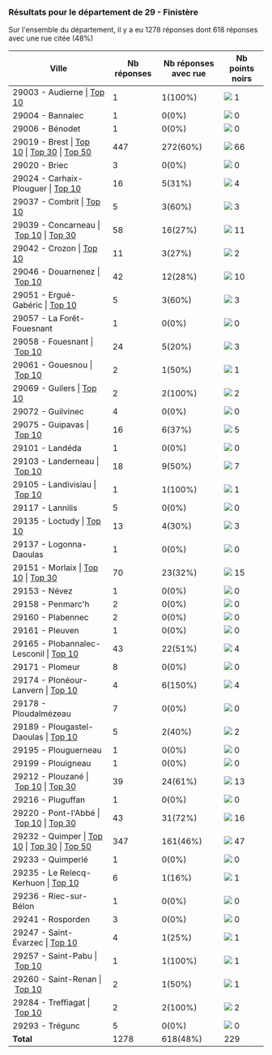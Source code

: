 ### Résultats pour le département de 29 - Finistère

Sur l'ensemble du département, il y a eu 1278 réponses dont 618 réponses avec une rue citée (48%)

| Ville | Nb réponses | Nb réponses avec rue | Nb points noirs |
|-------------|-------------|----------------------|-----------------|
|29003 - Audierne&nbsp;&#124;&nbsp;<a href='29003 - Audierne_top1.md'>Top 10</a>|1|1(100%)|<img src="../../img/bar_0.gif" />&nbsp;1|
|29004 - Bannalec|1|0(0%)|<img src="../../img/bar_0.gif" />&nbsp;0|
|29006 - Bénodet|1|0(0%)|<img src="../../img/bar_0.gif" />&nbsp;0|
|29019 - Brest&nbsp;&#124;&nbsp;<a href='29019 - Brest_top10.md'>Top 10</a>&nbsp;&#124;&nbsp;<a href='29019 - Brest_top30.md'>Top 30</a>&nbsp;&#124;&nbsp;<a href='29019 - Brest_top50.md'>Top 50</a>|447|272(60%)|<img src="../../img/bar_28.gif" />&nbsp;66|
|29020 - Briec|3|0(0%)|<img src="../../img/bar_0.gif" />&nbsp;0|
|29024 - Carhaix-Plouguer&nbsp;&#124;&nbsp;<a href='29024 - Carhaix-Plouguer_top4.md'>Top 10</a>|16|5(31%)|<img src="../../img/bar_1.gif" />&nbsp;4|
|29037 - Combrit&nbsp;&#124;&nbsp;<a href='29037 - Combrit_top3.md'>Top 10</a>|5|3(60%)|<img src="../../img/bar_1.gif" />&nbsp;3|
|29039 - Concarneau&nbsp;&#124;&nbsp;<a href='29039 - Concarneau_top10.md'>Top 10</a>&nbsp;&#124;&nbsp;<a href='29039 - Concarneau_top11.md'>Top 30</a>|58|16(27%)|<img src="../../img/bar_4.gif" />&nbsp;11|
|29042 - Crozon&nbsp;&#124;&nbsp;<a href='29042 - Crozon_top2.md'>Top 10</a>|11|3(27%)|<img src="../../img/bar_0.gif" />&nbsp;2|
|29046 - Douarnenez&nbsp;&#124;&nbsp;<a href='29046 - Douarnenez_top10.md'>Top 10</a>|42|12(28%)|<img src="../../img/bar_4.gif" />&nbsp;10|
|29051 - Ergué-Gabéric&nbsp;&#124;&nbsp;<a href='29051 - Ergué-Gabéric_top3.md'>Top 10</a>|5|3(60%)|<img src="../../img/bar_1.gif" />&nbsp;3|
|29057 - La Forêt-Fouesnant|1|0(0%)|<img src="../../img/bar_0.gif" />&nbsp;0|
|29058 - Fouesnant&nbsp;&#124;&nbsp;<a href='29058 - Fouesnant_top3.md'>Top 10</a>|24|5(20%)|<img src="../../img/bar_1.gif" />&nbsp;3|
|29061 - Gouesnou&nbsp;&#124;&nbsp;<a href='29061 - Gouesnou_top1.md'>Top 10</a>|2|1(50%)|<img src="../../img/bar_0.gif" />&nbsp;1|
|29069 - Guilers&nbsp;&#124;&nbsp;<a href='29069 - Guilers_top2.md'>Top 10</a>|2|2(100%)|<img src="../../img/bar_0.gif" />&nbsp;2|
|29072 - Guilvinec|4|0(0%)|<img src="../../img/bar_0.gif" />&nbsp;0|
|29075 - Guipavas&nbsp;&#124;&nbsp;<a href='29075 - Guipavas_top5.md'>Top 10</a>|16|6(37%)|<img src="../../img/bar_2.gif" />&nbsp;5|
|29101 - Landéda|1|0(0%)|<img src="../../img/bar_0.gif" />&nbsp;0|
|29103 - Landerneau&nbsp;&#124;&nbsp;<a href='29103 - Landerneau_top7.md'>Top 10</a>|18|9(50%)|<img src="../../img/bar_3.gif" />&nbsp;7|
|29105 - Landivisiau&nbsp;&#124;&nbsp;<a href='29105 - Landivisiau_top1.md'>Top 10</a>|1|1(100%)|<img src="../../img/bar_0.gif" />&nbsp;1|
|29117 - Lannilis|5|0(0%)|<img src="../../img/bar_0.gif" />&nbsp;0|
|29135 - Loctudy&nbsp;&#124;&nbsp;<a href='29135 - Loctudy_top3.md'>Top 10</a>|13|4(30%)|<img src="../../img/bar_1.gif" />&nbsp;3|
|29137 - Logonna-Daoulas|1|0(0%)|<img src="../../img/bar_0.gif" />&nbsp;0|
|29151 - Morlaix&nbsp;&#124;&nbsp;<a href='29151 - Morlaix_top10.md'>Top 10</a>&nbsp;&#124;&nbsp;<a href='29151 - Morlaix_top15.md'>Top 30</a>|70|23(32%)|<img src="../../img/bar_6.gif" />&nbsp;15|
|29153 - Névez|1|0(0%)|<img src="../../img/bar_0.gif" />&nbsp;0|
|29158 - Penmarc'h|2|0(0%)|<img src="../../img/bar_0.gif" />&nbsp;0|
|29160 - Plabennec|2|0(0%)|<img src="../../img/bar_0.gif" />&nbsp;0|
|29161 - Pleuven|1|0(0%)|<img src="../../img/bar_0.gif" />&nbsp;0|
|29165 - Plobannalec-Lesconil&nbsp;&#124;&nbsp;<a href='29165 - Plobannalec-Lesconil_top4.md'>Top 10</a>|43|22(51%)|<img src="../../img/bar_1.gif" />&nbsp;4|
|29171 - Plomeur|8|0(0%)|<img src="../../img/bar_0.gif" />&nbsp;0|
|29174 - Plonéour-Lanvern&nbsp;&#124;&nbsp;<a href='29174 - Plonéour-Lanvern_top4.md'>Top 10</a>|4|6(150%)|<img src="../../img/bar_1.gif" />&nbsp;4|
|29178 - Ploudalmézeau|7|0(0%)|<img src="../../img/bar_0.gif" />&nbsp;0|
|29189 - Plougastel-Daoulas&nbsp;&#124;&nbsp;<a href='29189 - Plougastel-Daoulas_top2.md'>Top 10</a>|5|2(40%)|<img src="../../img/bar_0.gif" />&nbsp;2|
|29195 - Plouguerneau|1|0(0%)|<img src="../../img/bar_0.gif" />&nbsp;0|
|29199 - Plouigneau|1|0(0%)|<img src="../../img/bar_0.gif" />&nbsp;0|
|29212 - Plouzané&nbsp;&#124;&nbsp;<a href='29212 - Plouzané_top10.md'>Top 10</a>&nbsp;&#124;&nbsp;<a href='29212 - Plouzané_top13.md'>Top 30</a>|39|24(61%)|<img src="../../img/bar_5.gif" />&nbsp;13|
|29216 - Pluguffan|1|0(0%)|<img src="../../img/bar_0.gif" />&nbsp;0|
|29220 - Pont-l'Abbé&nbsp;&#124;&nbsp;<a href='29220 - Pont-l_Abbé_top10.md'>Top 10</a>&nbsp;&#124;&nbsp;<a href='29220 - Pont-l_Abbé_top16.md'>Top 30</a>|43|31(72%)|<img src="../../img/bar_6.gif" />&nbsp;16|
|29232 - Quimper&nbsp;&#124;&nbsp;<a href='29232 - Quimper_top10.md'>Top 10</a>&nbsp;&#124;&nbsp;<a href='29232 - Quimper_top30.md'>Top 30</a>&nbsp;&#124;&nbsp;<a href='29232 - Quimper_top47.md'>Top 50</a>|347|161(46%)|<img src="../../img/bar_20.gif" />&nbsp;47|
|29233 - Quimperlé|1|0(0%)|<img src="../../img/bar_0.gif" />&nbsp;0|
|29235 - Le Relecq-Kerhuon&nbsp;&#124;&nbsp;<a href='29235 - Le Relecq-Kerhuon_top1.md'>Top 10</a>|6|1(16%)|<img src="../../img/bar_0.gif" />&nbsp;1|
|29236 - Riec-sur-Bélon|1|0(0%)|<img src="../../img/bar_0.gif" />&nbsp;0|
|29241 - Rosporden|3|0(0%)|<img src="../../img/bar_0.gif" />&nbsp;0|
|29247 - Saint-Évarzec&nbsp;&#124;&nbsp;<a href='29247 - Saint-Évarzec_top1.md'>Top 10</a>|4|1(25%)|<img src="../../img/bar_0.gif" />&nbsp;1|
|29257 - Saint-Pabu&nbsp;&#124;&nbsp;<a href='29257 - Saint-Pabu_top1.md'>Top 10</a>|1|1(100%)|<img src="../../img/bar_0.gif" />&nbsp;1|
|29260 - Saint-Renan&nbsp;&#124;&nbsp;<a href='29260 - Saint-Renan_top1.md'>Top 10</a>|2|1(50%)|<img src="../../img/bar_0.gif" />&nbsp;1|
|29284 - Treffiagat&nbsp;&#124;&nbsp;<a href='29284 - Treffiagat_top2.md'>Top 10</a>|2|2(100%)|<img src="../../img/bar_0.gif" />&nbsp;2|
|29293 - Trégunc|5|0(0%)|<img src="../../img/bar_0.gif" />&nbsp;0|
| **Total** |1278|618(48%)|229|
